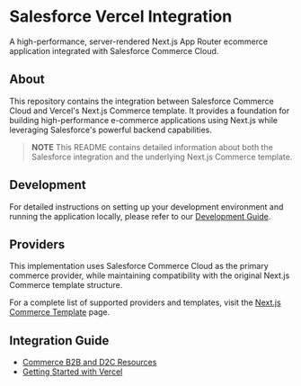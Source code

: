 # Salesforce Vercel Integration

A high-performance, server-rendered Next.js App Router ecommerce application integrated with Salesforce Commerce Cloud.

## About

This repository contains the integration between Salesforce Commerce Cloud and Vercel's Next.js Commerce template. It provides a foundation for building high-performance e-commerce applications using Next.js while leveraging Salesforce's powerful backend capabilities.

> **NOTE** This README contains detailed information about both the Salesforce integration and the underlying Next.js Commerce template.

## Development

For detailed instructions on setting up your development environment and running the application locally, please refer to our [Development Guide](DEVELOPING.md).

## Providers

This implementation uses Salesforce Commerce Cloud as the primary commerce provider, while maintaining compatibility with the original Next.js Commerce template structure.

For a complete list of supported providers and templates, visit the [Next.js Commerce Template](https://vercel.com/templates/next.js/nextjs-commerce) page.

## Integration Guide

- [Commerce B2B and D2C Resources](https://developer.salesforce.com/docs/atlas.en-us.chatterapi.meta/chatterapi/connect_resources_commerce.htm)
- [Getting Started with Vercel](https://vercel.com/docs/getting-started-with-vercel)
